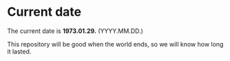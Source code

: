 # Current date

The current date is **1973.01.29.** (YYYY.MM.DD.)

This repository will be good when the world ends, so we will know how long it lasted.